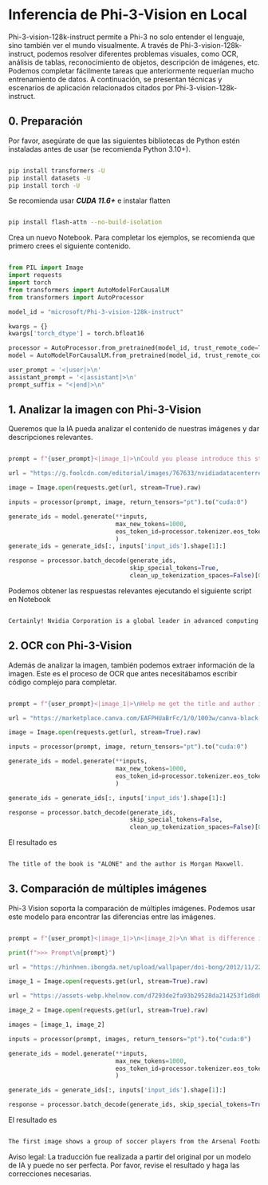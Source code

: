 # **Inferencia de Phi-3-Vision en Local**

Phi-3-vision-128k-instruct permite a Phi-3 no solo entender el lenguaje, sino también ver el mundo visualmente. A través de Phi-3-vision-128k-instruct, podemos resolver diferentes problemas visuales, como OCR, análisis de tablas, reconocimiento de objetos, descripción de imágenes, etc. Podemos completar fácilmente tareas que anteriormente requerían mucho entrenamiento de datos. A continuación, se presentan técnicas y escenarios de aplicación relacionados citados por Phi-3-vision-128k-instruct.

## **0. Preparación**

Por favor, asegúrate de que las siguientes bibliotecas de Python estén instaladas antes de usar (se recomienda Python 3.10+).

```bash

pip install transformers -U
pip install datasets -U
pip install torch -U

```

Se recomienda usar ***CUDA 11.6+*** e instalar flatten

```bash

pip install flash-attn --no-build-isolation

```

Crea un nuevo Notebook. Para completar los ejemplos, se recomienda que primero crees el siguiente contenido.

```python

from PIL import Image
import requests
import torch
from transformers import AutoModelForCausalLM
from transformers import AutoProcessor

model_id = "microsoft/Phi-3-vision-128k-instruct"

kwargs = {}
kwargs['torch_dtype'] = torch.bfloat16

processor = AutoProcessor.from_pretrained(model_id, trust_remote_code=True)
model = AutoModelForCausalLM.from_pretrained(model_id, trust_remote_code=True, torch_dtype="auto").cuda()

user_prompt = '<|user|>\n'
assistant_prompt = '<|assistant|>\n'
prompt_suffix = "<|end|>\n"

```

## **1. Analizar la imagen con Phi-3-Vision**

Queremos que la IA pueda analizar el contenido de nuestras imágenes y dar descripciones relevantes.

```python

prompt = f"{user_prompt}<|image_1|>\nCould you please introduce this stock to me?{prompt_suffix}{assistant_prompt}"

url = "https://g.foolcdn.com/editorial/images/767633/nvidiadatacenterrevenuefy2017tofy2024.png"

image = Image.open(requests.get(url, stream=True).raw)

inputs = processor(prompt, image, return_tensors="pt").to("cuda:0")

generate_ids = model.generate(**inputs, 
                              max_new_tokens=1000,
                              eos_token_id=processor.tokenizer.eos_token_id,
                              )
generate_ids = generate_ids[:, inputs['input_ids'].shape[1]:]

response = processor.batch_decode(generate_ids, 
                                  skip_special_tokens=True, 
                                  clean_up_tokenization_spaces=False)[0]

```

Podemos obtener las respuestas relevantes ejecutando el siguiente script en Notebook

```txt

Certainly! Nvidia Corporation is a global leader in advanced computing and artificial intelligence (AI). The company designs and develops graphics processing units (GPUs), which are specialized hardware accelerators used to process and render images and video. Nvidia's GPUs are widely used in professional visualization, data centers, and gaming. The company also provides software and services to enhance the capabilities of its GPUs. Nvidia's innovative technologies have applications in various industries, including automotive, healthcare, and entertainment. The company's stock is publicly traded and can be found on major stock exchanges.

```

## **2. OCR con Phi-3-Vision**

Además de analizar la imagen, también podemos extraer información de la imagen. Este es el proceso de OCR que antes necesitábamos escribir código complejo para completar.

```python

prompt = f"{user_prompt}<|image_1|>\nHelp me get the title and author information of this book?{prompt_suffix}{assistant_prompt}"

url = "https://marketplace.canva.com/EAFPHUaBrFc/1/0/1003w/canva-black-and-white-modern-alone-story-book-cover-QHBKwQnsgzs.jpg"

image = Image.open(requests.get(url, stream=True).raw)

inputs = processor(prompt, image, return_tensors="pt").to("cuda:0")

generate_ids = model.generate(**inputs, 
                              max_new_tokens=1000,
                              eos_token_id=processor.tokenizer.eos_token_id,
                              )

generate_ids = generate_ids[:, inputs['input_ids'].shape[1]:]

response = processor.batch_decode(generate_ids, 
                                  skip_special_tokens=False, 
                                  clean_up_tokenization_spaces=False)[0]

```

El resultado es

```txt

The title of the book is "ALONE" and the author is Morgan Maxwell.

```

## **3. Comparación de múltiples imágenes**

Phi-3 Vision soporta la comparación de múltiples imágenes. Podemos usar este modelo para encontrar las diferencias entre las imágenes.

```python

prompt = f"{user_prompt}<|image_1|>\n<|image_2|>\n What is difference in this two images?{prompt_suffix}{assistant_prompt}"

print(f">>> Prompt\n{prompt}")

url = "https://hinhnen.ibongda.net/upload/wallpaper/doi-bong/2012/11/22/arsenal-wallpaper-free.jpg"

image_1 = Image.open(requests.get(url, stream=True).raw)

url = "https://assets-webp.khelnow.com/d7293de2fa93b29528da214253f1d8d0/news/uploads/2021/07/Arsenal-1024x576.jpg.webp"

image_2 = Image.open(requests.get(url, stream=True).raw)

images = [image_1, image_2]

inputs = processor(prompt, images, return_tensors="pt").to("cuda:0")

generate_ids = model.generate(**inputs, 
                              max_new_tokens=1000,
                              eos_token_id=processor.tokenizer.eos_token_id,
                              )

generate_ids = generate_ids[:, inputs['input_ids'].shape[1]:]

response = processor.batch_decode(generate_ids, skip_special_tokens=True, clean_up_tokenization_spaces=False)[0]

```

El resultado es

```txt

The first image shows a group of soccer players from the Arsenal Football Club posing for a team photo with their trophies, while the second image shows a group of soccer players from the Arsenal Football Club celebrating a victory with a large crowd of fans in the background. The difference between the two images is the context in which the photos were taken, with the first image focusing on the team and their trophies, and the second image capturing a moment of celebration and victory.

```

Aviso legal: La traducción fue realizada a partir del original por un modelo de IA y puede no ser perfecta. 
Por favor, revise el resultado y haga las correcciones necesarias.